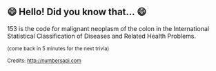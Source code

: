 ## 😄 Hello! Did you know that... 😄
153 is the code for malignant neoplasm of the colon in the International Statistical Classification of Diseases and Related Health Problems.

<sup>(come back in 5 minutes for the next trivia)</sup>


<sup>Credits: http://numbersapi.com</sup>
